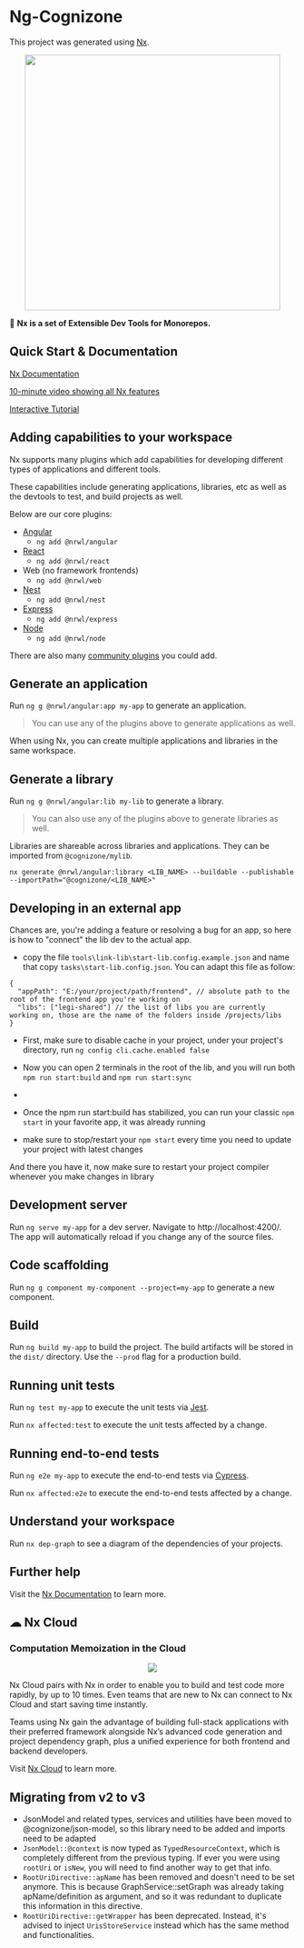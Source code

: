 # Ng-Cognizone

This project was generated using [Nx](https://nx.dev).

<p style="text-align: center;"><img src="https://raw.githubusercontent.com/nrwl/nx/master/images/nx-logo.png" width="450"></p>

🔎 **Nx is a set of Extensible Dev Tools for Monorepos.**

## Quick Start & Documentation

[Nx Documentation](https://nx.dev/angular)

[10-minute video showing all Nx features](https://nx.dev/angular/getting-started/what-is-nx)

[Interactive Tutorial](https://nx.dev/angular/tutorial/01-create-application)

## Adding capabilities to your workspace

Nx supports many plugins which add capabilities for developing different types of applications and different tools.

These capabilities include generating applications, libraries, etc as well as the devtools to test, and build projects as well.

Below are our core plugins:

- [Angular](https://angular.io)
  - `ng add @nrwl/angular`
- [React](https://reactjs.org)
  - `ng add @nrwl/react`
- Web (no framework frontends)
  - `ng add @nrwl/web`
- [Nest](https://nestjs.com)
  - `ng add @nrwl/nest`
- [Express](https://expressjs.com)
  - `ng add @nrwl/express`
- [Node](https://nodejs.org)
  - `ng add @nrwl/node`

There are also many [community plugins](https://nx.dev/nx-community) you could add.

## Generate an application

Run `ng g @nrwl/angular:app my-app` to generate an application.

> You can use any of the plugins above to generate applications as well.

When using Nx, you can create multiple applications and libraries in the same workspace.

## Generate a library

Run `ng g @nrwl/angular:lib my-lib` to generate a library.

> You can also use any of the plugins above to generate libraries as well.

Libraries are shareable across libraries and applications. They can be imported from `@cognizone/mylib`.

`nx generate @nrwl/angular:library <LIB_NAME> --buildable --publishable --importPath="@cognizone/<LIB_NAME>"`

## Developing in an external app

Chances are, you're adding a feature or resolving a bug for an app, so here is how to "connect" the lib dev to the actual app.

- copy the file `tools\link-lib\start-lib.config.example.json` and name that copy `tasks\start-lib.config.json`. You can adapt this file as follow:

```jsonc
{
  "appPath": "E:/your/project/path/frontend", // absolute path to the root of the frontend app you're working on
  "libs": ["legi-shared"] // the list of libs you are currently working on, those are the name of the folders inside /projects/libs
}
```

- First, make sure to disable cache in your project, under your project's directory, run `ng config cli.cache.enabled false`

- Now you can open 2 terminals in the root of the lib, and you will run both `npm run start:build` and `npm run start:sync`
-
- Once the npm run start:build has stabilized, you can run your classic `npm start` in your favorite app, it was already running

- make sure to stop/restart your `npm start` every time you need to update your project with latest changes

And there you have it, now make sure to restart your project compiler whenever you make changes in library

## Development server

Run `ng serve my-app` for a dev server. Navigate to http://localhost:4200/. The app will automatically reload if you change any of the source files.

## Code scaffolding

Run `ng g component my-component --project=my-app` to generate a new component.

## Build

Run `ng build my-app` to build the project. The build artifacts will be stored in the `dist/` directory. Use the `--prod` flag for a production build.

## Running unit tests

Run `ng test my-app` to execute the unit tests via [Jest](https://jestjs.io).

Run `nx affected:test` to execute the unit tests affected by a change.

## Running end-to-end tests

Run `ng e2e my-app` to execute the end-to-end tests via [Cypress](https://www.cypress.io).

Run `nx affected:e2e` to execute the end-to-end tests affected by a change.

## Understand your workspace

Run `nx dep-graph` to see a diagram of the dependencies of your projects.

## Further help

Visit the [Nx Documentation](https://nx.dev/angular) to learn more.

## ☁ Nx Cloud

### Computation Memoization in the Cloud

<p style="text-align: center;"><img src="https://raw.githubusercontent.com/nrwl/nx/master/images/nx-cloud-card.png"></p>

Nx Cloud pairs with Nx in order to enable you to build and test code more rapidly, by up to 10 times. Even teams that are new to Nx can connect to Nx Cloud and start saving time instantly.

Teams using Nx gain the advantage of building full-stack applications with their preferred framework alongside Nx’s advanced code generation and project dependency graph, plus a unified experience for both frontend and backend developers.

Visit [Nx Cloud](https://nx.app/) to learn more.

## Migrating from v2 to v3

- JsonModel and related types, services and utilities have been moved to @cognizone/json-model, so this library need to be added and imports need to be adapted
- `JsonModel::@context` is now typed as `TypedResourceContext`, which is completely different from the previous typing. If ever you were using `rootUri` or `isNew`, you will need to find another way to get that info.
- `RootUriDirective::apName` has been removed and doesn't need to be set anymore. This is because GraphService::setGraph was already taking apName/definition as argument, and so it was redundant to duplicate this information in this directive.
- `RootUriDirective::getWrapper` has been deprecated. Instead, it's advised to inject `UrisStoreService` instead which has the same method and functionalities.
